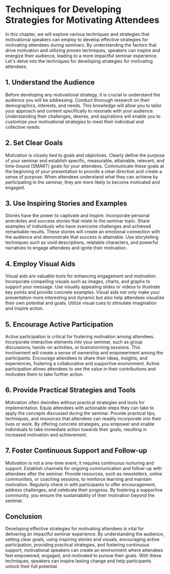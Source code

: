 # Techniques for Developing Strategies for Motivating Attendees

In this chapter, we will explore various techniques and strategies that motivational speakers can employ to develop effective strategies for motivating attendees during seminars. By understanding the factors that drive motivation and utilizing proven techniques, speakers can inspire and energize their audience, leading to a more impactful seminar experience. Let's delve into the techniques for developing strategies for motivating attendees.

## 1\. Understand the Audience

Before developing any motivational strategy, it is crucial to understand the audience you will be addressing. Conduct thorough research on their demographics, interests, and needs. This knowledge will allow you to tailor your approach and content specifically to resonate with your audience. Understanding their challenges, desires, and aspirations will enable you to customize your motivational strategies to meet their individual and collective needs.

## 2\. Set Clear Goals

Motivation is closely tied to goals and objectives. Clearly define the purpose of your seminar and establish specific, measurable, attainable, relevant, and time-bound (SMART) goals for your attendees. Communicate these goals at the beginning of your presentation to provide a clear direction and create a sense of purpose. When attendees understand what they can achieve by participating in the seminar, they are more likely to become motivated and engaged.

## 3\. Use Inspiring Stories and Examples

Stories have the power to captivate and inspire. Incorporate personal anecdotes and success stories that relate to the seminar topic. Share examples of individuals who have overcome challenges and achieved remarkable results. These stories will create an emotional connection with the audience and demonstrate that success is attainable. Use storytelling techniques such as vivid descriptions, relatable characters, and powerful narratives to engage attendees and ignite their motivation.

## 4\. Employ Visual Aids

Visual aids are valuable tools for enhancing engagement and motivation. Incorporate compelling visuals such as images, charts, and graphs to support your message. Use visually appealing slides or videos to illustrate key points and provide concrete examples. Visual aids not only make your presentation more interesting and dynamic but also help attendees visualize their own potential and goals. Utilize visual cues to stimulate imagination and inspire action.

## 5\. Encourage Active Participation

Active participation is critical for fostering motivation among attendees. Incorporate interactive elements into your seminar, such as group discussions, hands-on activities, or brainstorming sessions. This involvement will create a sense of ownership and empowerment among the participants. Encourage attendees to share their ideas, insights, and experiences, fostering a collaborative and supportive environment. Active participation allows attendees to see the value in their contributions and motivates them to take further action.

## 6\. Provide Practical Strategies and Tools

Motivation often dwindles without practical strategies and tools for implementation. Equip attendees with actionable steps they can take to apply the concepts discussed during the seminar. Provide practical tips, techniques, and resources that attendees can readily incorporate into their lives or work. By offering concrete strategies, you empower and enable individuals to take immediate action towards their goals, resulting in increased motivation and achievement.

## 7\. Foster Continuous Support and Follow-up

Motivation is not a one-time event; it requires continuous nurturing and support. Establish channels for ongoing communication and follow-up with attendees after the seminar. Provide resources, such as newsletters, online communities, or coaching sessions, to reinforce learning and maintain motivation. Regularly check in with participants to offer encouragement, address challenges, and celebrate their progress. By fostering a supportive community, you ensure the sustainability of their motivation beyond the seminar.

## Conclusion

Developing effective strategies for motivating attendees is vital for delivering an impactful seminar experience. By understanding the audience, setting clear goals, using inspiring stories and visuals, encouraging active participation, providing practical strategies, and fostering continuous support, motivational speakers can create an environment where attendees feel empowered, engaged, and motivated to pursue their goals. With these techniques, speakers can inspire lasting change and help participants unlock their full potential.
